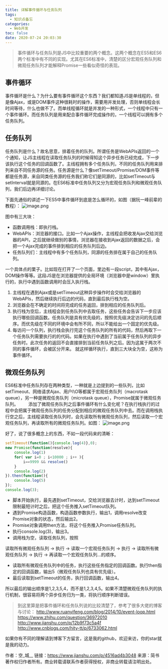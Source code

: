 ```yaml
---
title: 详解事件循环与任务队列
tags:
  - 知识点备忘
categories:
  - Web开发
toc: false
date: 2020-07-24 20:03:30
---
```


> 事件循环与任务队列是JS中比较重要的两个概念。这两个概念在ES5和ES6两个标准中有不同的实现。尤其在ES6标准中，清楚的区分宏观任务队列和微观任务队列才能解释Promise一些看似奇怪的表现。

## 事件循环
事件循环是什么？为什么要有事件循环这个东西？我们都知道JS是单线程的，但是像Ajax，或是DOM事件这种很耗时的操作，需要用并发处理，否则单线程会长时间等待，什么也做不了。而单线程循环就是并发的一种形式，一个线程中只有一个事件循环。而任务队列是用来配合事件循环完成操作的，一个线程可以拥有多个任务队列。

## 任务队列
任务队列是什么？故名思意，排着任务的队列。所谓任务是WebAPIs返回的一个个通知，让JS主线程在读取任务队列的时候得知这个异步任务已经完成，下一步该执行这个任务的回调函数了。主线程拥有多个任务队列，不同的任务队列用来排列来自不同任务源的任务。任务源是什么？像setTimeout/Promise/DOM事件等都是任务源，来自同类任务源的任务我们称它们是同源的，比如setTimeout与setInterval就是同源的。在ES6标准中任务队列又分为宏观任务队列和微观任务队列，我们后边再详细讨论。

下面先通俗的讲述一下ES5中事件循环到底是怎么循环的，如图（据阮一峰前辈的教程）：
![image.png](http://blogimage.houjiyi.com/Fi7kY-opsziat9CP7EDIFXyBJv7q)

图中有三大块：

- 函数调用栈：即执行栈。
- WebAPIs：浏览器的接口。比如一个Ajax操作，主线程会把收发Ajax交给浏览器的API，之后就继续做别的事情，浏览器在接收到Ajax返回的数据之后，会把一个Ajax完成的事件排到相应的任务队列后边。
- 任务队列们：主线程中有多个任务队列，同源的任务排在属于自己的任务队列。

一个具体点的栗子。比如现在打开了一个页面，里边有一段script，其中有Ajax，DOM操作等等。这段JS是在浏览器提供的全局环境（浏览器中是window）里执行的，执行中遇到函数调用时会压入执行栈。

1. 主线程在遇到Ajax或是setTimeout这种异步操作时会交给浏览器的WebAPIs，然后继续执行后边的代码，直到最后执行栈为空。
2. 浏览器会在不确定的时间将完成的任务返回，排到相应的任务队列后。
3. 执行栈为空后，主线程会到任务队列中去取任务，这些任务会告诉下一步应该执行哪些回调函数。任务队列是具有优先级的，按照优先级决定访问的先后顺序。而优先级在不同的环境中会有所不同，所以不能给出一个固定的优先级。
4. 每访问一个队列，执行栈会执行完这个任务队列的所有的代码，然后再取下一个任务队列需要执行的的代码。如果在执行中遇到了当前属于任务队列的异步任务时。此次任务的返回不会直接排到当前任务队列之后。因为这属于两次不同的事件循环，会被区分开来。
就这样循环执行，直到三大块全为空，这称为事件循环。

## 微观任务队列
ES6标准中任务队列存在两种类型，一种就是上边提到的一些队列，比如setTimeout、网络请求Ajax、用户I\O等都属于宏观任务队列（macrotask queue），另一种是微观任务队列（microtask queue），Promise就属于微观任务队列。
  添加了微观任务队列之后事件循环有什么变化呢？在执行栈执行的过程中会把属于微观任务队列的任务分配到相应的微观任务队列中去。而在调用栈执行空之后，主线程读取任务队列时，会先读取所有微观任务队列，然后读取一个宏观任务队列，再读取所有的微观任务队列。如图：
![image.png](http://blogimage.houjiyi.com/FjCRN3mV4dCrtliRgJ2AMED6VGr3)

好了，说了很多概念上的东西，不如一段代码来的清晰：
```javascript
setTimeout(function(){console.log(4)},0);
new Promise(function(resolve){
    console.log(1)
    for( var i=0 ; i<10000 ; i++ ){
        i==9999 && resolve()
    }
    console.log(2)
}).then(function(){
    console.log(5)
});
console.log(3);
```

- 脚本开始执行，最先遇到setTimeout，交给浏览器去计时，达到setTimeout限制最短计时之后，把这个任务推入setTimeout队列。
- 遇到Promise构造函数，构造函数参数执行，输出1，调用resolve改变Promise对象的状态，然后输出2。
- Promise对象调用then方法，将这个任务推入Promise任务队列。
- 执行console.log(3)，输出3。
- 调用栈为空，读取任务队列，按照

读取所有微观任务队列 -> 执行 ->
读取一个宏观任务队列 -> 执行 ->
读取所有微观任务队列 -> 执行 ->
再读取一个宏观任务队列...的顺序。

- 读取所有微观任务队列中的任务，执行这些任务指定的回调函数。执行then指定的回调函数，输出5（微观任务队列也具有优先级）。
- 最后读取到setTimeout的任务，执行回调函数，输出4。

所以最后的输出顺序是1,2,3,5,4，而不是1,2,3,4,5。如果不清楚微观任务队列的执行机制，很容易将两个异步任务归为一类，将执行顺序判断错误。

> 到这里算是把事件循环和任务队列说的比较清楚了，参考了很多大佬的博客与讨论：
> http://www.ruanyifeng.com/blog/2014/10/event-loop.html
> https://www.zhihu.com/question/36972010
> http://www.jianshu.com/p/12b9f73c5a4f
> http://www.cnblogs.com/hity-tt/p/6733062.html

如果你有不同的理解请到博客下方留言，这是我的github，欢迎来访，你的star就是我的动力。

作者：空_城__
链接：https://www.jianshu.com/p/4516ad4b3048
来源：简书
著作权归作者所有。商业转载请联系作者获得授权，非商业转载请注明出处。